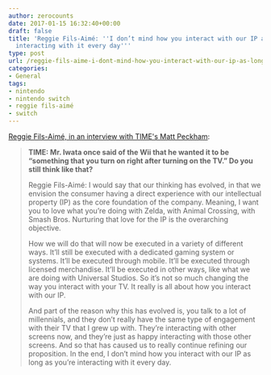 ```yaml
---
author: zerocounts
date: 2017-01-15 16:32:40+00:00
draft: false
title: 'Reggie Fils-Aimé: ''I don’t mind how you interact with our IP as long as you’re
  interacting with it every day'''
type: post
url: /reggie-fils-aime-i-dont-mind-how-you-interact-with-our-ip-as-long-as-youre-interacting-with-it-every-day/
categories:
- General
tags:
- nintendo
- nintendo switch
- reggie fils-aimé
- switch
---
```


[Reggie Fils-Aimé, in an interview with TIME's Matt Peckham](http://time.com/4635415/nintendo-switch-online-reggie-fils-amie/):

> **TIME: Mr. Iwata once said of the Wii that he wanted it to be “something that you turn on right after turning on the TV.” Do you still think like that?**
>
> Reggie Fils-Aimé: I would say that our thinking has evolved, in that we envision the consumer having a direct experience with our intellectual property (IP) as the core foundation of the company. Meaning, I want you to love what you’re doing with Zelda, with Animal Crossing, with Smash Bros. Nurturing that love for the IP is the overarching objective.
>
> How we will do that will now be executed in a variety of different ways. It’ll still be executed with a dedicated gaming system or systems. It’ll be executed through mobile. It’ll be executed through licensed merchandise. It’ll be executed in other ways, like what we are doing with Universal Studios. So it’s not so much changing the way you interact with your TV. It really is all about how you interact with our IP.
>
> And part of the reason why this has evolved is, you talk to a lot of millennials, and they don’t really have the same type of engagement with their TV that I grew up with. They’re interacting with other screens now, and they’re just as happy interacting with those other screens. And so that has caused us to really continue refining our proposition. In the end, I don’t mind how you interact with our IP as long as you’re interacting with it every day.
